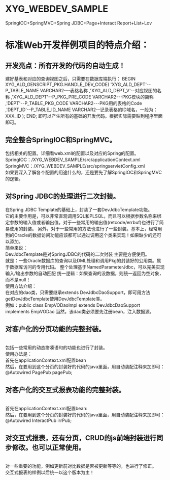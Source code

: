 # XYG_WEBDEV_SAMPLE
SpringIOC+SpringMVC+Spring JDBC+Page+Interact Report+List+Lov
# 标准Web开发样例项目的特点介绍：
## 开发亮点：所有开发的代码的自动生成！
建好基表和对应的查询视图之后，只需要在数据库端执行：
BEGIN
XYG_ALD_GENSCRIPT_PKG.HANDLE_DEV_CODE(
  'XYG_ALD_DEPT'--P_TABLE_NAME            VARCHAR2---表格名称
 ,'XYG_ALD_DEPT_V'--对应视图的名称
 ,'XYG_ALD_DEPT'--P_PKG_PRE_CODE          VARCHAR2---PKG模块的简称
 ,'DEPT'--P_TABLE_PKG_CODE        VARCHAR2---PKG用的表格的Code
 ,'DEPT_ID'--P_TABLE_ID_NAME         VARCHAR2--记录表格的ID域名，一般为：XXX_ID
);
END;
即可以产生所有的基础的开发代码。根据实际需要贴到程序里面即可。
## 完全整合SpringIOC和SpringMVC。
包括相关的配置。详细看web.xml的配置以及对应的Spring的配置。
<br>SpringIOC：/XYG_WEBDEV_SAMPLE/src/applicationContext.xml
<br>SpringMVC：/XYG_WEBDEV_SAMPLE/src/springservletConfig.xml
<br>如果要深入了解各个配置的用途什么的，还是要先了解SpringIOC和SpringMVC的逻辑。
## 对Spring JDBC的处理进行二次封装。
在Spring JDBC Template的基础上，封装了一套DevJdbcTemplate功能。
<br>它的主要作用是，可以非常直观调用SQL和PLSQL，而且可以根据参数名称来绑定参数的输入值或者输出值。对于一些常用的输出值(retcode/errbuf)也进行了简易使用的封装。
另外，对于一些常用的方法也进行了一些封装。基本上，经常用到的Oracle的数据访问功能应该都可以通过调用这个类来实现！如果缺少的还可以添加。
<br>简单来说：
<br>DevJdbcTemplate是对SpringJDBC的代码的二次封装 主要是方便使用。 
<br>就是：一些Oracle数据库的查询以及DML处理和调用Pkg的封装好的公用类。属于数据库访问的专用代码。 
整个处理基于NamedParameterJdbc，可以完美实现输入/输出参数的自动匹配 
统一逻辑：如果查询的没数据，则统一返回为空对象，而不是null！
<br>使用方法介绍：
<br>在对应的dao类，只需要继承extends DevJdbcDaoSupport，即可用方法getDevJdbcTemplate使用DevJdbcTemplate类。
<br>例如：public class EmpVODaoImpl extends DevJdbcDaoSupport implements EmpVODao
当然，该dao类必须要先注册bean，注入数据源。
## 对客户化的分页功能的完整封装。
<br>包括一些常用的动态拼凑语句的功能也进行了封装。
<br>使用办法是：
<br>首先在applicationContext.xml配置bean
<bean id="PagePub" class="xygdev.commons.page.PagePub" parent="abstractDao"/>
<br>然后，在要用到这个分页的封装好的代码的java里面，用自动装配注释来加即可：
@Autowired
PagePub pagePub;
## 对客户化的交互式报表功能的完整封装。
<br>首先在applicationContext.xml配置bean:
<bean id="InteractPub" class="xygdev.commons.interact.InteractPub" parent="abstractDao"/>
<br>然后，在要用到这个分页的封装好的代码的java里面，用自动装配注释来加即可：
@Autowired
InteractPub irrPub;
## 对交互式报表，还有分页，CRUD的js前端封装进行同步修改。也可以正常使用。
<br>对一些重要的功能，例如更新前对比数据是否被更新等等的，也进行了修正。
<br>交互式报表的样例以后统一以这个版本为主！
